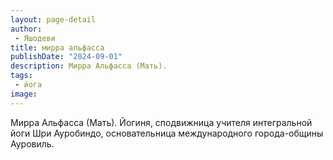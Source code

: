 ```yaml
---
layout: page-detail
author:
 - Яшодеви
title: мирра альфасса
publishDate: "2024-09-01"
description: Мирра Альфасса (Мать).
tags:
 - йога
image: 
---
```


Мирра Альфасса (Мать).
Йогиня, сподвижница учителя интегральной йоги Шри Ауробиндо, основательница международного города-общины Ауровиль.

